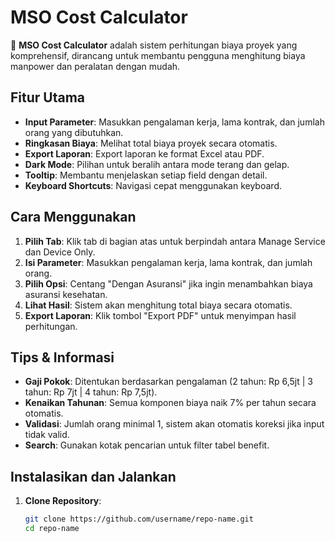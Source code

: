 # MSO Cost Calculator

💼 **MSO Cost Calculator** adalah sistem perhitungan biaya proyek yang komprehensif, dirancang untuk membantu pengguna menghitung biaya manpower dan peralatan dengan mudah.

## Fitur Utama

- **Input Parameter**: Masukkan pengalaman kerja, lama kontrak, dan jumlah orang yang dibutuhkan.
- **Ringkasan Biaya**: Melihat total biaya proyek secara otomatis.
- **Export Laporan**: Export laporan ke format Excel atau PDF.
- **Dark Mode**: Pilihan untuk beralih antara mode terang dan gelap.
- **Tooltip**: Membantu menjelaskan setiap field dengan detail.
- **Keyboard Shortcuts**: Navigasi cepat menggunakan keyboard.

## Cara Menggunakan

1. **Pilih Tab**: Klik tab di bagian atas untuk berpindah antara Manage Service dan Device Only.
2. **Isi Parameter**: Masukkan pengalaman kerja, lama kontrak, dan jumlah orang.
3. **Pilih Opsi**: Centang "Dengan Asuransi" jika ingin menambahkan biaya asuransi kesehatan.
4. **Lihat Hasil**: Sistem akan menghitung total biaya secara otomatis.
5. **Export Laporan**: Klik tombol "Export PDF" untuk menyimpan hasil perhitungan.

## Tips & Informasi

- **Gaji Pokok**: Ditentukan berdasarkan pengalaman (2 tahun: Rp 6,5jt | 3 tahun: Rp 7jt | 4 tahun: Rp 7,5jt).
- **Kenaikan Tahunan**: Semua komponen biaya naik 7% per tahun secara otomatis.
- **Validasi**: Jumlah orang minimal 1, sistem akan otomatis koreksi jika input tidak valid.
- **Search**: Gunakan kotak pencarian untuk filter tabel benefit.

## Instalasikan dan Jalankan

1. **Clone Repository**:
   ```bash
   git clone https://github.com/username/repo-name.git
   cd repo-name
